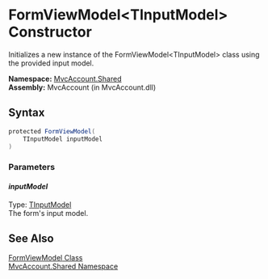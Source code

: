 FormViewModel&lt;TInputModel> Constructor
=========================================
Initializes a new instance of the FormViewModel&lt;TInputModel> class using the provided input model.

**Namespace:** [MvcAccount.Shared][1]  
**Assembly:** MvcAccount (in MvcAccount.dll)

Syntax
------

```csharp
protected FormViewModel(
	TInputModel inputModel
)
```

### Parameters

#### *inputModel*
Type: [TInputModel][2]  
The form's input model.


See Also
--------
[FormViewModel<TInputModel> Class][2]  
[MvcAccount.Shared Namespace][1]  

[1]: ../README.md
[2]: README.md